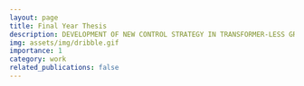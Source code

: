 ```yaml
---
layout: page
title: Final Year Thesis
description: DEVELOPMENT OF NEW CONTROL STRATEGY IN TRANSFORMER-LESS GRID CONNECTED PV INVERTER TO REDUCE LEAKAGE CURRENT
img: assets/img/dribble.gif
importance: 1
category: work
related_publications: false
---
```


 
